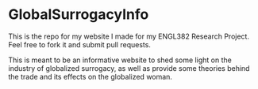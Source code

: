 # GlobalSurrogacyInfo
This is the repo for my website I made for my ENGL382 Research Project. Feel free to fork it and submit pull requests.

This is meant to be an informative website to shed some light on the industry of globalized surrogacy, as well as provide some theories behind the trade and its effects on the globalized woman.
